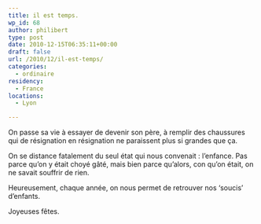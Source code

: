 ```yaml
---
title: il est temps.
wp_id: 68
author: philibert
type: post
date: 2010-12-15T06:35:11+00:00
draft: false
url: /2010/12/il-est-temps/
categories:
  - ordinaire
residency:
  - France
locations:
  - Lyon

---
```

On passe sa vie à essayer de devenir son père, à remplir des chaussures qui de résignation en résignation ne paraissent plus si grandes que ça.

On se distance fatalement du seul état qui nous convenait : l&rsquo;enfance. Pas parce qu&rsquo;on y était choyé gâté, mais bien parce qu&rsquo;alors, con qu&rsquo;on était, on ne savait souffrir de rien.

Heureusement, chaque année, on nous permet de retrouver nos &lsquo;soucis&rsquo; d&rsquo;enfants.

Joyeuses fêtes.